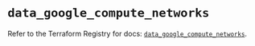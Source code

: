 # `data_google_compute_networks`

Refer to the Terraform Registry for docs: [`data_google_compute_networks`](https://registry.terraform.io/providers/hashicorp/google/5.27.0/docs/data-sources/compute_networks).

